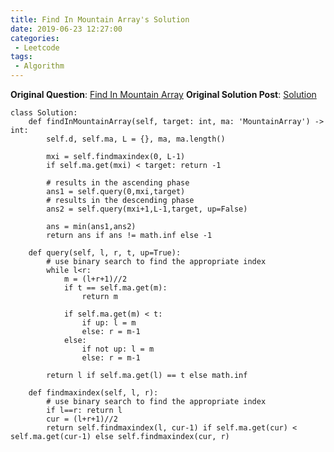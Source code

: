 ```yaml
---
title: Find In Mountain Array's Solution
date: 2019-06-23 12:27:00
categories:
 - Leetcode
tags:
 - Algorithm
---
```


**Original Question**: [Find In Mountain Array](https://leetcode.com/problems/find-in-mountain-array)
**Original Solution Post**: [Solution](https://leetcode.com/problems/find-in-mountain-array/discuss/317672/Python-32ms-intuitive-high-performance-solution)



```
class Solution:
    def findInMountainArray(self, target: int, ma: 'MountainArray') -> int:
        self.d, self.ma, L = {}, ma, ma.length()
        
        mxi = self.findmaxindex(0, L-1)
        if self.ma.get(mxi) < target: return -1
        
        # results in the ascending phase
        ans1 = self.query(0,mxi,target)
        # results in the descending phase
        ans2 = self.query(mxi+1,L-1,target, up=False)
        
        ans = min(ans1,ans2)
        return ans if ans != math.inf else -1
        
    def query(self, l, r, t, up=True):        
        # use binary search to find the appropriate index
        while l<r:
            m = (l+r+1)//2
            if t == self.ma.get(m):
                return m
            
            if self.ma.get(m) < t:
                if up: l = m
                else: r = m-1
            else:                
                if not up: l = m
                else: r = m-1
                    
        return l if self.ma.get(l) == t else math.inf
        
    def findmaxindex(self, l, r):
        # use binary search to find the appropriate index
        if l==r: return l
        cur = (l+r+1)//2
        return self.findmaxindex(l, cur-1) if self.ma.get(cur) < self.ma.get(cur-1) else self.findmaxindex(cur, r)


```


